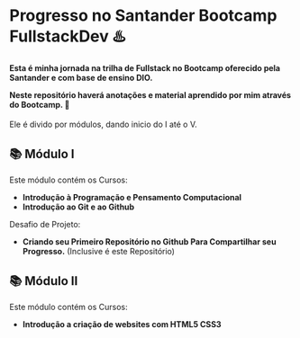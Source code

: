 # Progresso no Santander Bootcamp FullstackDev ♨️
#### Esta é minha jornada na trilha de Fullstack no Bootcamp oferecido pela Santander e com base de ensino DIO.<p> Neste repositório haverá anotações e material aprendido por mim através do Bootcamp. 🚀

<p> Ele é divido por módulos, dando inicio do I até o V.</p>

## 📚 Módulo I  

Este módulo contém os Cursos:
 - **Introdução à Programação e Pensamento Computacional**
 - **Introdução ao Git e ao Github**<br />

Desafio de Projeto:
 - **Criando seu Primeiro Repositório no Github Para Compartilhar seu Progresso.** (Inclusive é este Repositório)

## 📚 Módulo II 

Este módulo contém os Cursos:
 - **Introdução a criação de websites com HTML5 CSS3**

